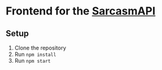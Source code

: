 # Frontend for the [SarcasmAPI](https://github.com/HarshitRV/sarcasm-api)

## Setup

1. Clone the repository
2. Run `npm install`
3. Run `npm start`
